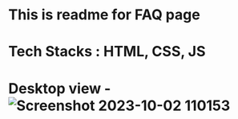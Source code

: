 # This is readme for FAQ page
# Tech Stacks : HTML, CSS, JS
# Desktop view - ![Screenshot 2023-10-02 110153](https://github.com/Igdtuwresource/nandmedcare/assets/112039921/275fc4c0-4618-4e4a-a28c-3bac2cbcf027)
